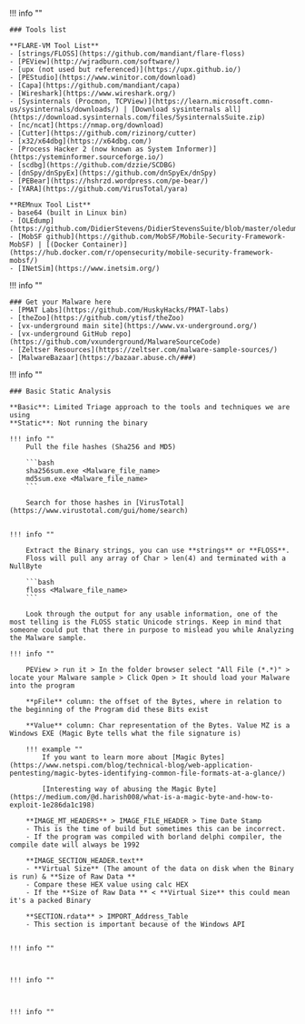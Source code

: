 !!! info ""

    ### Tools list

    **FLARE-VM Tool List**
    - [strings/FLOSS](https://github.com/mandiant/flare-floss)
    - [PEView](http://wjradburn.com/software/)
    - [upx (not used but referenced)](https://upx.github.io/)
    - [PEStudio](https://www.winitor.com/download)
    - [Capa](https://github.com/mandiant/capa)
    - [Wireshark](https://www.wireshark.org/)
    - [Sysinternals (Procmon, TCPView)](https://learn.microsoft.comn-us/sysinternals/downloads/) | [Download sysinternals all](https://download.sysinternals.com/files/SysinternalsSuite.zip)
    - [nc/ncat](https://nmap.org/download)
    - [Cutter](https://github.com/rizinorg/cutter)
    - [x32/x64dbg](https://x64dbg.com/)
    - [Process Hacker 2 (now known as System Informer)](https:/ysteminformer.sourceforge.io/)
    - [scdbg](https://github.com/dzzie/SCDBG)
    - [dnSpy/dnSpyEx](https://github.com/dnSpyEx/dnSpy)
    - [PEBear](https://hshrzd.wordpress.com/pe-bear/)
    - [YARA](https://github.com/VirusTotal/yara)

    **REMnux Tool List**
    - base64 (built in Linux bin)
    - [OLEdump](https://github.com/DidierStevens/DidierStevensSuite/blob/master/oledump.py)
    - [MobSF github](https://github.com/MobSF/Mobile-Security-Framework-MobSF) | [(Docker Container)](https://hub.docker.com/r/opensecurity/mobile-security-framework-mobsf/)
	- [INetSim](https://www.inetsim.org/)


!!! info ""

    ### Get your Malware here
    - [PMAT Labs](https://github.com/HuskyHacks/PMAT-labs)
    - [theZoo](https://github.com/ytisf/theZoo)
    - [vx-underground main site](https://www.vx-underground.org/)
    - [vx-underground GitHub repo](https://github.com/vxunderground/MalwareSourceCode)
    - [Zeltser Resources](https://zeltser.com/malware-sample-sources/)
    - [MalwareBazaar](https://bazaar.abuse.ch/###)



!!! info ""

    ### Basic Static Analysis

    **Basic**: Limited Triage approach to the tools and techniques we are using
    **Static**: Not running the binary

    !!! info ""
        Pull the file hashes (Sha256 and MD5)

        ```bash
        sha256sum.exe <Malware_file_name>
        md5sum.exe <Malware_file_name>
        ```

        Search for those hashes in [VirusTotal](https://www.virustotal.com/gui/home/search)


    !!! info ""

        Extract the Binary strings, you can use **strings** or **FLOSS**.
        Floss will pull any array of Char > len(4) and terminated with a NullByte

        ```bash
        floss <Malware_file_name>
        ```

        Look through the output for any usable information, one of the most telling is the FLOSS static Unicode strings. Keep in mind that someone could put that there in purpose to mislead you while Analyzing the Malware sample.

    !!! info ""

        PEView > run it > In the folder browser select "All File (*.*)" > locate your Malware sample > Click Open > It should load your Malware into the program

        **pFile** column: the offset of the Bytes, where in relation to the beginning of the Program did these Bits exist

        **Value** column: Char representation of the Bytes. Value MZ is a Windows EXE (Magic Byte tells what the file signature is)

        !!! example ""
            If you want to learn more about [Magic Bytes](https://www.netspi.com/blog/technical-blog/web-application-pentesting/magic-bytes-identifying-common-file-formats-at-a-glance/)

            [Interesting way of abusing the Magic Byte](https://medium.com/@d.harish008/what-is-a-magic-byte-and-how-to-exploit-1e286da1c198)

        **IMAGE_MT_HEADERS** > IMAGE_FILE_HEADER > Time Date Stamp
        - This is the time of build but sometimes this can be incorrect.
        - If the program was compiled with borland delphi compiler, the compile date will always be 1992
        
        **IMAGE_SECTION_HEADER.text**
        - **Virtual Size** (The amount of the data on disk when the Binary is run) & **Size of Raw Data **
        - Compare these HEX value using calc HEX
        - If the **Size of Raw Data ** < **Virtual Size** this could mean it's a packed Binary

        **SECTION.rdata** > IMPORT_Address_Table
        - This section is important because of the Windows API


    !!! info ""



    !!! info ""



    !!! info ""





